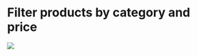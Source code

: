 <h1>Filter products by category and price </h1>
<img src="https://github.com/ManishChand349/filterprojectjs/assets/99408291/6eb4cd07-2077-4e63-b06b-5d0bb32a15c8"/>
